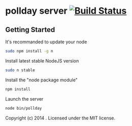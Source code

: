 # pollday server [![Build Status](https://secure.travis-ci.org/LaNetscouade/pollday.png?branch=master)](http://travis-ci.org/LaNetscouade/pollday)

## Getting Started

It's recommanded to update your node
```bash
sudo npm install -g n
```

Install latest stable NodeJS version
```bash
sudo n stable
```

Install the "node package module"
```bash
npm install
```

Launch the server
```bash
node bin/pollday
```

Copyright (c) 2014 . Licensed under the MIT license.
